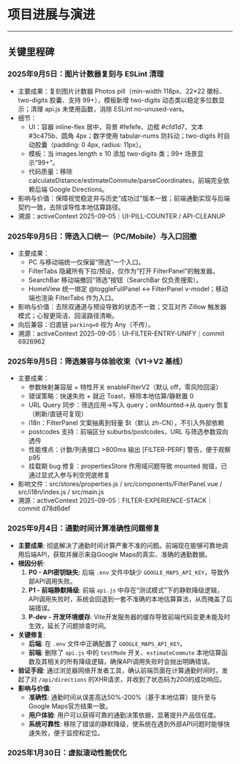 # 项目进展与演进

---

## 关键里程碑

### 2025年9月5日：图片计数器复刻与 ESLint 清理

- 主要成果：复刻图片计数器 Photos pill（min-width 118px、22×22 徽标、two-digits 胶囊、支持 99+），模板新增 two-digits 动态类以稳定多位数显示；清理 api.js 未使用函数，消除 ESLint no-unused-vars。
- 细节：
  - UI：容器 inline-flex 居中，背景 #fefefe、边框 #cfd1d7、文本 #3c475b、圆角 4px；数字使用 tabular-nums 防抖动；two-digits 时自动胶囊（padding: 0 4px, radius: 11px）。
  - 模板：当 images.length ≥ 10 添加 two-digits 类；99+ 场景显示“99+”。
  - 代码质量：移除 calculateDistance/estimateCommute/parseCoordinates，前端完全依赖后端 Google Directions。
- 影响与价值：保障视觉稳定并与历史“成功过”版本一致；前端通勤实现与后端契约一致，去除误导性本地估算路径。
- 溯源：activeContext 2025-09-05｜UI-PILL-COUNTER / API-CLEANUP

### 2025年9月5日：筛选入口统一（PC/Mobile）与入口回撤

- 主要成果：
  - PC 与移动端统一仅保留“筛选”一个入口。
  - FilterTabs 隐藏所有下拉/预设，仅作为“打开 FilterPanel”的触发器。
  - SearchBar 移动端撤回“筛选”按钮（SearchBar 仅负责搜索）。
  - HomeView 统一绑定 @toggleFullPanel ↔ FilterPanel v-model；移动端也渲染 FilterTabs 作为入口。
- 影响与价值：去除双通道与预设导致的状态不一致；交互对齐 Zillow 触发器模式；心智更简洁、回滚路径清晰。
- 向后兼容：旧直链 `parking=0` 视为 Any（不传）。
- 溯源：activeContext 2025-09-05｜UI-FILTER-ENTRY-UNIFY｜commit 6926962

### 2025年9月5日：筛选兼容与体验收束（V1→V2 基线）

- 主要成果：
  - 参数映射兼容层 + 特性开关 enableFilterV2（默认 off，零风险回滚）
  - 错误策略：快速失败 + 就近 Toast，移除本地估算/静默置 0
  - URL Query 同步：筛选应用→写入 query；onMounted→从 query 恢复（刷新/直链可复现）
  - i18n：FilterPanel 文案抽离到轻量 $t（默认 zh-CN），不引入外部依赖
  - postcodes 支持：前端区分 suburbs/postcodes，URL 与筛选参数双向透传
  - 性能埋点：计数/列表接口 >800ms 输出 [FILTER-PERF] 警告，便于观察 p95
  - 挂载期 bug 修复：propertiesStore 作用域问题导致 mounted 抛错，已通过显式入参与判空兜底修复
- 影响文件：src/stores/properties.js / src/components/FilterPanel.vue / src/i18n/index.js / src/main.js
- 溯源：activeContext 2025-09-05｜FILTER-EXPERIENCE-STACK｜commit d78d6def

### 2025年9月4日：通勤时间计算准确性问题修复

- **主要成果**: 彻底解决了通勤时间计算严重不准的问题。前端现在能够可靠地调用后端API，获取并展示来自Google Maps的真实、准确的通勤数据。
- **根因分析**:
  1. **P0 - API密钥缺失**: 后端 `.env` 文件中缺少 `GOOGLE_MAPS_API_KEY`，导致外部API调用失败。
  2. **P1 - 前端静默降级**: 前端 `api.js` 中存在“测试模式”下的静默降级逻辑，API调用失败时，系统会回退到一套不准确的本地估算算法，从而掩盖了后端错误。
  3. **P-dev - 开发环境缓存**: Vite开发服务器的缓存导致前端代码变更未能及时生效，延长了问题排查时间。
- **关键修复**:
  - **后端**: 在 `.env` 文件中正确配置了 `GOOGLE_MAPS_API_KEY`。
  - **前端**: 删除了 `api.js` 中的 `testMode` 开关、`estimateCommute` 本地估算函数及其相关的所有降级逻辑，确保API调用失败时会抛出明确错误。
- **验证手段**: 通过浏览器网络开发者工具，确认前端页面在计算通勤时间时，发起了对 `/api/directions` 的XHR请求，并收到了状态码为200的成功响应。
- **影响与价值**:
  - **准确性**: 通勤时间从误差高达50%-200%（基于本地估算）提升至与Google Maps官方结果一致。
  - **用户体验**: 用户可以获得可靠的通勤决策依据，显著提升产品信任度。
  - **系统可靠性**: 移除了错误的静默降级，使系统在遇到外部API问题时能够快速失败，便于监控和定位。
### 2025年1月30日：虚拟滚动性能优化
